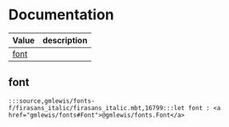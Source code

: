 # Documentation
|Value|description|
|---|---|
|[font](#font)||

## font

```moonbit
:::source,gmlewis/fonts-f/firasans_italic/firasans_italic.mbt,16799:::let font : <a href="gmlewis/fonts#Font">@gmlewis/fonts.Font</a>
```

